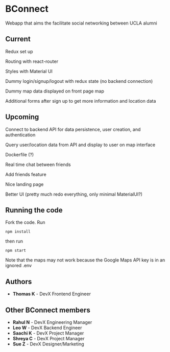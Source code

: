 # BConnect

Webapp that aims the facilitate social networking between UCLA alumni 


## Current

Redux set up

Routing with react-router

Styles with Material UI

Dummy login/signup/logout with redux state (no backend connection)

Dummy map data displayed on front page map

Additional forms after sign up to get more information and location data

## Upcoming

Connect to backend API for data persistence, user creation, and authentication

Query user/location data from API and display to user on map interface

Dockerfile  (?)

Real time chat between friends

Add friends feature

Nice landing page

Better UI (pretty much redo everything, only minimal MaterialUI?)

## Running the code

Fork the code. Run 
```
npm install
```
then run
```
npm start
```
Note that the maps may not work because the Google Maps API key is in an ignored .env




## Authors

* **Thomas K** - DevX Frontend Engineer 

## Other BConnect members

* **Rahul N** - DevX Engineering Manager
* **Leo W** - DevX Backend Engineer 
* **Saachi K** - DevX Project Manager 
* **Shreya C** - DevX Project Manager 
* **Sue Z** - DevX Designer/Marketing 

